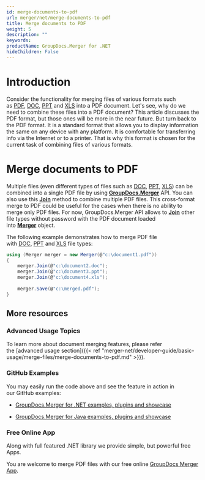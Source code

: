 ```yaml
---
id: merge-documents-to-pdf
url: merger/net/merge-documents-to-pdf
title: Merge documents to PDF
weight: 5
description: ""
keywords: 
productName: GroupDocs.Merger for .NET
hideChildren: False
---
```

# Introduction

Consider the functionality for merging files of various formats such as [PDF](https://wiki.fileformat.com/view/pdf/), [DOC](https://wiki.fileformat.com/word-processing/doc/), [PPT](https://wiki.fileformat.com/presentation/ppt/) and [XLS](https://wiki.fileformat.com/spreadsheet/xls/) into a PDF document. Let's see, why do we need to combine these files into a PDF document? This article discusses the PDF format, but those ones will be more in the near future. But turn back to the PDF format. It is a standard format that allows you to display information the same on any device with any platform. It is comfortable for transferring info via the Internet or to a printer. That is why this format is chosen for the current task of combining files of various formats.

# Merge documents to PDF

Multiple files (even different types of files such as [DOC](https://wiki.fileformat.com/word-processing/doc/), [PPT](https://wiki.fileformat.com/presentation/ppt/), [XLS](https://wiki.fileformat.com/spreadsheet/xls/)) can be combined into a single PDF file by using **[GroupDocs.Merger](https://products.groupdocs.com/merger/net)** API. You can also use this **[Join](https://apireference.groupdocs.com/net/merger/groupdocs.merger/merger/methods/join/index)** method to combine multiple PDF files. This cross-format merge to PDF could be useful for the cases when there is no ability to merge only PDF files. For now, GroupDocs.Merger API allows to **[Join](https://apireference.groupdocs.com/net/merger/groupdocs.merger/merger/methods/join/index)** other file types without password with the PDF document loaded into **[Merger](https://apireference.groupdocs.com/net/merger/groupdocs.merger/merger)** object.

The following example demonstrates how to merge PDF file with [DOC](https://wiki.fileformat.com/word-processing/doc/), [PPT](https://wiki.fileformat.com/presentation/ppt/) and [XLS](https://wiki.fileformat.com/spreadsheet/xls/) file types:

```csharp
using (Merger merger = new Merger(@"c:\document1.pdf"))
{
    merger.Join(@"c:\document2.doc");
    merger.Join(@"c:\document3.ppt");
    merger.Join(@"c:\document4.xls");
 
	merger.Save(@"c:\merged.pdf");
}
```

## More resources

### Advanced Usage Topics 

To learn more about document merging features, please refer the [advanced usage section]({{< ref "merger-net/developer-guide/basic-usage/merge-files/merge-documents-to-pdf.md" >}}).

### GitHub Examples 

You may easily run the code above and see the feature in action in our GitHub examples:

*   [GroupDocs.Merger for .NET examples, plugins and showcase](https://github.com/groupdocs-merger/GroupDocs.Merger-for-.NET)
    
*   [GroupDocs.Merger for Java examples, plugins and showcase](https://github.com/groupdocs-merger/GroupDocs.Merger-for-Java)
    

### Free Online App 

Along with full featured .NET library we provide simple, but powerful free Apps.

You are welcome to merge PDF files with our free online [GroupDocs Merger App](https://products.groupdocs.app/merger).
